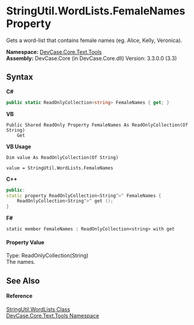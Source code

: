 # StringUtil.WordLists.FemaleNames Property 
 

Gets a word-list that contains female names (eg. Alice, Kelly, Veronica).

**Namespace:**&nbsp;<a href="N_DevCase_Core_Text_Tools">DevCase.Core.Text.Tools</a><br />**Assembly:**&nbsp;DevCase.Core (in DevCase.Core.dll) Version: 3.3.0.0 (3.3)

## Syntax

**C#**<br />
``` C#
public static ReadOnlyCollection<string> FemaleNames { get; }
```

**VB**<br />
``` VB
Public Shared ReadOnly Property FemaleNames As ReadOnlyCollection(Of String)
	Get
```

**VB Usage**<br />
``` VB Usage
Dim value As ReadOnlyCollection(Of String)

value = StringUtil.WordLists.FemaleNames

```

**C++**<br />
``` C++
public:
static property ReadOnlyCollection<String^>^ FemaleNames {
	ReadOnlyCollection<String^>^ get ();
}
```

**F#**<br />
``` F#
static member FemaleNames : ReadOnlyCollection<string> with get

```


#### Property Value
Type: ReadOnlyCollection(String)<br />The names.

## See Also


#### Reference
<a href="T_DevCase_Core_Text_Tools_StringUtil_WordLists">StringUtil.WordLists Class</a><br /><a href="N_DevCase_Core_Text_Tools">DevCase.Core.Text.Tools Namespace</a><br />
